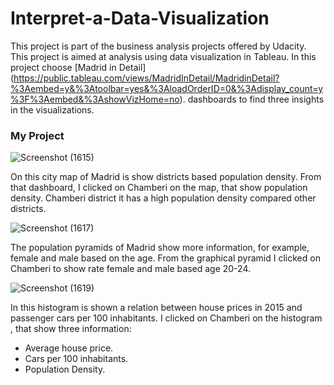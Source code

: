 # Interpret-a-Data-Visualization

This project is part of the business analysis projects offered by Udacity.
This project is aimed at analysis using data visualization in Tableau.
In this project choose [Madrid in Detail] (https://public.tableau.com/views/MadridInDetail/MadridinDetail?%3Aembed=y&%3Atoolbar=yes&%3AloadOrderID=0&%3Adisplay_count=y%3F%3Aembed&%3AshowVizHome=no). dashboards to find three
insights in the visualizations.

### My Project

![Screenshot (1615)](https://user-images.githubusercontent.com/70021800/230786088-343244a7-12d5-4f65-ba25-5306bc09b9e3.png)

On this city map of Madrid is show districts based population density. 
From that dashboard, I clicked on Chamberi on the map, that show 
population density. Chamberi district it has a high population density 
compared other districts.

![Screenshot (1617)](https://user-images.githubusercontent.com/70021800/230786200-ca7a6841-0f73-48fb-bcbb-50b4b17ddb30.png)

The population pyramids of Madrid show more information, for example, 
female and male based on the age. From the graphical pyramid I clicked 
on Chamberi to show rate female and male based age 20-24.

![Screenshot (1619)](https://user-images.githubusercontent.com/70021800/230786233-a0dc2022-35d0-4663-90ef-2fee34222d8f.png)


In this histogram is shown a relation between house prices in 2015 and 
passenger cars per 100 inhabitants. I clicked on Chamberi on the
histogram , that show three information:
- Average house price.
- Cars per 100 inhabitants.
- Population Density.




